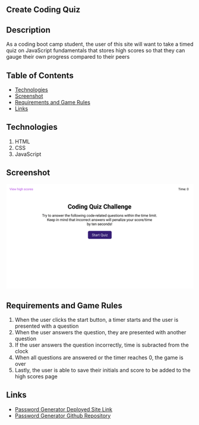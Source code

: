 ## Create Coding Quiz
## Description
As a coding boot camp student, the user of this site will want to take a timed quiz on JavaScript fundamentals that stores high scores so that they can gauge their own progress compared to their peers

## Table of Contents
* [Technologies](#technologies)
* [Screenshot](#screenshot)
* [Requirements and Game Rules](#requirements)
* [Links](#links)


## Technologies
1. HTML
2. CSS
3. JavaScript


## Screenshot
![Screenshot](./assets/images/04-web-apis-homework-demo.gif)

## Requirements and Game Rules
1. When the user clicks the start button, a timer starts and the user is presented with a question
2. When the user answers the question, they are presented with another question
3. If the user answers the question incorrectly, time is subracted from the clock
4. When all questions are answered or the timer reaches 0, the game is over
4. Lastly, the user is able to save their initials and score to be added to the high scores page

## Links
* [Password Generator Deployed Site Link]() 
* [Password Generator Github Repository]()